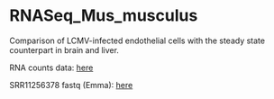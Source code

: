 # RNASeq_Mus_musculus
Comparison of LCMV-infected endothelial cells with the steady state counterpart in brain and liver.

RNA counts data: [here](https://z1vgy-my.sharepoint.com/:u:/g/personal/truc0303_z1vgy_onmicrosoft_com/ETl6PkOmk2JNsGQ7mB5wJSwBdm2Z1BgbbKAnekUagzAOBg?e=rCizhx)

SRR11256378 fastq (Emma): [here](https://drive.google.com/file/d/1ywMJaQncTdpIakmwGBkn2INk4Alozihl/view?usp=drive_link)
